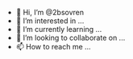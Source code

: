- 👋 Hi, I’m @2bsovren
- 👀 I’m interested in ...
- 🌱 I’m currently learning ...
- 💞️ I’m looking to collaborate on ...
- 📫 How to reach me ...

<!---
2bsovren/2bsovren is a ✨ special ✨ repository because its `README.md` (this file) appears on your GitHub profile.
You can click the Preview link to take a look at your changes.
--->
